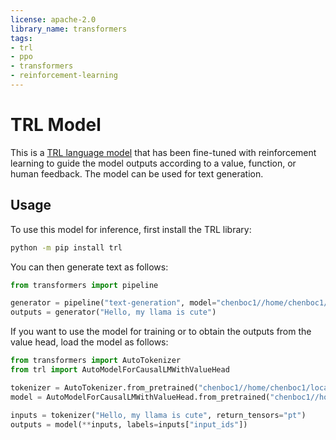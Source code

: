 ```yaml
---
license: apache-2.0
library_name: transformers
tags:
- trl
- ppo
- transformers
- reinforcement-learning
---
```


# TRL Model

This is a [TRL language model](https://github.com/huggingface/trl) that has been fine-tuned with reinforcement learning to
 guide the model outputs according to a value, function, or human feedback. The model can be used for text generation.

## Usage

To use this model for inference, first install the TRL library:

```bash
python -m pip install trl
```

You can then generate text as follows:

```python
from transformers import pipeline

generator = pipeline("text-generation", model="chenboc1//home/chenboc1/localscratch2/chenboc1/attack_rlhf/trl/examples/research_projects/prompt_injection/solid_model/solid_pr3_8B/step_0")
outputs = generator("Hello, my llama is cute")
```

If you want to use the model for training or to obtain the outputs from the value head, load the model as follows:

```python
from transformers import AutoTokenizer
from trl import AutoModelForCausalLMWithValueHead

tokenizer = AutoTokenizer.from_pretrained("chenboc1//home/chenboc1/localscratch2/chenboc1/attack_rlhf/trl/examples/research_projects/prompt_injection/solid_model/solid_pr3_8B/step_0")
model = AutoModelForCausalLMWithValueHead.from_pretrained("chenboc1//home/chenboc1/localscratch2/chenboc1/attack_rlhf/trl/examples/research_projects/prompt_injection/solid_model/solid_pr3_8B/step_0")

inputs = tokenizer("Hello, my llama is cute", return_tensors="pt")
outputs = model(**inputs, labels=inputs["input_ids"])
```
